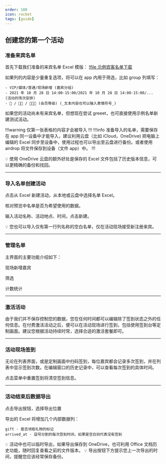 ```yaml
---
order: 100
icon: rocket
tags: [guide]
---
```


## 创建您的第一个活动

### 准备来宾名单

首先下载我们准备的来宾名单 Excel 模版：
[!file 示例宾客名单下载](assets/sample-list.xlsx)

如果列的内容是少量重复选项，将可以在 app 内用于筛选，比如 group 列填写：

```
- VIP/媒体/普通/现场新增 (嘉宾分组)
- 2021 年 10 月 28 日 14:00-15:00/2021 年 10 月 28 日 14:00-15:00/... (活动的场次安排)
- 💎 / 💎💎 / 💎💎💎 (会员等级) (_文本内容也可以输入表情符号_)
```

如果您的活动尚未有来宾名单，但想现在尝试 greeet，也可直接使用示例名单新建测试活动。

!!!warning
仅第一张表格的内容才会被导入
!!!
!!!info
准备导入的名单，需要保存在 app 同一设备中才能导入，建议利用云盘（比如 iCloud，OneDrive) 把电脑上编辑的 Excel 同步至设备中，使用过程也可以导出至云盘进行备份。或者使用 airdrop 将文件保存到设备（文件 app）中。
!!!

:bulb: 使用 OneDrive 云盘的额外好处是保存的 Excel 文件包括了历史版本信息，可以更精确的备份和找回。

---

### 导入名单创建活动

点击从 Excel 新建活动，从本地或云盘中选择名单 Excel。

核对预览中名单是否为希望使用的数据。

输入活动名称、活动地点、时间，点击新建。

:bulb: 您也可以导入仅有第一行列名称的空白名单，仅在活动现场接受新注册来宾。

---

### 管理名单

主界面的主要功能介绍如下：

现场新增嘉宾

筛选

计数统计

---

### 激活活动

由于我们并不保存控制您的数据，您在任何时间都可以编辑除了签到状态之外的任何信息。在付费激活活动之后，便可以在活动现场进行签到，包括使用签到台等定制画面。建议您根据活动持续时常，选择合适的激活套餐即可。

---

### 活动现场签到

无论在列表界面，或是定制画面中扫码签到，每位嘉宾都会记录多次签到，并在列表中显示签到次数。在编辑窗口的历史记录中，可以查看每次签到的具体时间。

点击菜单中重置签到将清空签到信息。

---

### 活动结束后数据导出

点击导出按钮，选择导出位置

导出的 Excel 将增加几个内部数据列：

```
gift - 是否领取礼物的标记
arrived_at - 逗号分割的每次签到时间，如果是空白则代表没有签到
```

:bulb: 活动中也可以临时导出，如果导出保存到 OneDrive，也可利用 Office 文档历史功能，随时回复查看之前的文件版本。
:bulb: 导出按钮下方提示您上一次导出的时间，提醒您应该经常保存备份。
